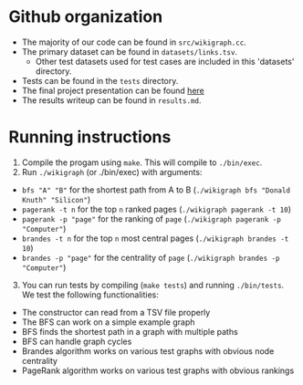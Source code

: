 # Github organization
- The majority of our code can be found in `src/wikigraph.cc`.
- The primary dataset can be found in `datasets/links.tsv`.
  - Other test datasets used for test cases are included in this 'datasets' directory.
- Tests can be found in the `tests` directory.
- The final project presentation can be found [here](https://mediaspace.illinois.edu/media/t/1_1oquv61x)
- The results writeup can be found in `results.md`.

# Running instructions
1. Compile the progam using `make`. This will compile to `./bin/exec`.
2. Run `./wikigraph` (or ./bin/exec) with arguments:
  - `bfs "A" "B"` for the shortest path from A to B (`./wikigraph bfs "Donald Knuth" "Silicon"`)
  - `pagerank -t n` for the top `n` ranked pages (`./wikigraph pagerank -t 10`)
  - `pagerank -p "page"` for the ranking of `page` (`./wikigraph pagerank -p "Computer"`)
  - `brandes -t n` for the top `n` most central pages (`./wikigraph brandes -t 10`)
  - `brandes -p "page"` for the centrality of `page` (`./wikigraph brandes -p "Computer"`)
3. You can run tests by compiling (`make tests`) and running `./bin/tests`. We test the following functionalities:
  - The constructor can read from a TSV file properly
  - The BFS can work on a simple example graph
  - BFS finds the shortest path in a graph with multiple paths
  - BFS can handle graph cycles
  - Brandes algorithm works on various test graphs with obvious node centrality
  - PageRank algorithm works on various test graphs with obvious rankings
